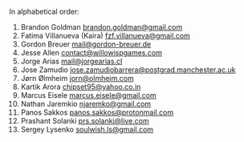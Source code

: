 In alphabetical order:

  1. Brandon Goldman <brandon.goldman@gmail.com>
  2. Fatima Villanueva (Kaira) <fzf.villanueva@gmail.com>
  3. Gordon Breuer <mail@gordon-breuer.de>
  4. Jesse Allen <contact@willowispgames.com>
  5. Jorge Arias <mail@jorgearias.cl>
  6. Jose Zamudio <jose.zamudiobarrera@postgrad.manchester.ac.uk>
  7. Jørn Ølmheim <jorn@olmheim.com>
  8. Kartik Arora <chipset95@yahoo.co.in>
  9. Marcus Eisele <marcus.eisele@gmail.com>
  10. Nathan Jaremkio <njaremko@gmail.com>
  11. Panos Sakkos <panos.sakkos@protonmail.com>
  12. Prashant Solanki <prs.solanki@live.com>
  13. Sergey Lysenko <soulwish.ls@gmail.com>
